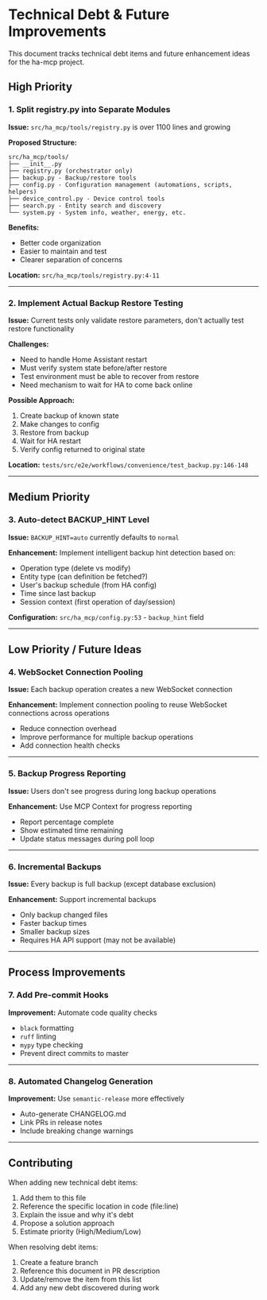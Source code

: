 # Technical Debt & Future Improvements

This document tracks technical debt items and future enhancement ideas for the ha-mcp project.

## High Priority

### 1. Split registry.py into Separate Modules
**Issue:** `src/ha_mcp/tools/registry.py` is over 1100 lines and growing

**Proposed Structure:**
```
src/ha_mcp/tools/
├── __init__.py
├── registry.py (orchestrator only)
├── backup.py - Backup/restore tools
├── config.py - Configuration management (automations, scripts, helpers)
├── device_control.py - Device control tools
├── search.py - Entity search and discovery
└── system.py - System info, weather, energy, etc.
```

**Benefits:**
- Better code organization
- Easier to maintain and test
- Clearer separation of concerns

**Location:** `src/ha_mcp/tools/registry.py:4-11`

---

### 2. Implement Actual Backup Restore Testing
**Issue:** Current tests only validate restore parameters, don't actually test restore functionality

**Challenges:**
- Need to handle Home Assistant restart
- Must verify system state before/after restore
- Test environment must be able to recover from restore
- Need mechanism to wait for HA to come back online

**Possible Approach:**
1. Create backup of known state
2. Make changes to config
3. Restore from backup
4. Wait for HA restart
5. Verify config returned to original state

**Location:** `tests/src/e2e/workflows/convenience/test_backup.py:146-148`

---

## Medium Priority

### 3. Auto-detect BACKUP_HINT Level
**Issue:** `BACKUP_HINT=auto` currently defaults to `normal`

**Enhancement:** Implement intelligent backup hint detection based on:
- Operation type (delete vs modify)
- Entity type (can definition be fetched?)
- User's backup schedule (from HA config)
- Time since last backup
- Session context (first operation of day/session)

**Configuration:** `src/ha_mcp/config.py:53` - `backup_hint` field

---

## Low Priority / Future Ideas

### 4. WebSocket Connection Pooling
**Issue:** Each backup operation creates a new WebSocket connection

**Enhancement:** Implement connection pooling to reuse WebSocket connections across operations
- Reduce connection overhead
- Improve performance for multiple backup operations
- Add connection health checks

---

### 5. Backup Progress Reporting
**Issue:** Users don't see progress during long backup operations

**Enhancement:** Use MCP Context for progress reporting
- Report percentage complete
- Show estimated time remaining
- Update status messages during poll loop

---

### 6. Incremental Backups
**Issue:** Every backup is full backup (except database exclusion)

**Enhancement:** Support incremental backups
- Only backup changed files
- Faster backup times
- Smaller backup sizes
- Requires HA API support (may not be available)

---

## Process Improvements

### 7. Add Pre-commit Hooks
**Improvement:** Automate code quality checks
- `black` formatting
- `ruff` linting
- `mypy` type checking
- Prevent direct commits to master

---

### 8. Automated Changelog Generation
**Improvement:** Use `semantic-release` more effectively
- Auto-generate CHANGELOG.md
- Link PRs in release notes
- Include breaking change warnings

---

## Contributing

When adding new technical debt items:
1. Add them to this file
2. Reference the specific location in code (file:line)
3. Explain the issue and why it's debt
4. Propose a solution approach
5. Estimate priority (High/Medium/Low)

When resolving debt items:
1. Create a feature branch
2. Reference this document in PR description
3. Update/remove the item from this list
4. Add any new debt discovered during work
